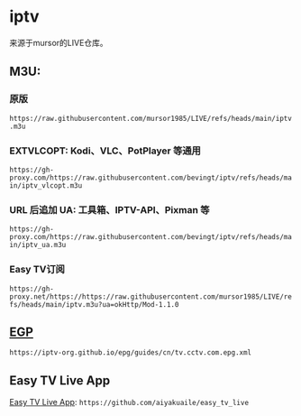 # iptv

来源于mursor的LIVE仓库。


## M3U:
### 原版
`https://raw.githubusercontent.com/mursor1985/LIVE/refs/heads/main/iptv.m3u`
### EXTVLCOPT: Kodi、VLC、PotPlayer 等通用
`https://gh-proxy.com/https://raw.githubusercontent.com/bevingt/iptv/refs/heads/main/iptv_vlcopt.m3u`
### URL 后追加 UA: 工具箱、IPTV-API、Pixman 等
`https://gh-proxy.com/https://raw.githubusercontent.com/bevingt/iptv/refs/heads/main/iptv_ua.m3u`
### Easy TV订阅
`https://gh-proxy.net/https://https://raw.githubusercontent.com/mursor1985/LIVE/refs/heads/main/iptv.m3u?ua=okHttp/Mod-1.1.0`

## [EGP](https://iptv-org.github.io/epg/guides/cn/tv.cctv.com.epg.xml)
`https://iptv-org.github.io/epg/guides/cn/tv.cctv.com.epg.xml`

## Easy TV Live App
[Easy TV Live App](https://github.com/aiyakuaile/easy_tv_live/releases):
`https://github.com/aiyakuaile/easy_tv_live`

